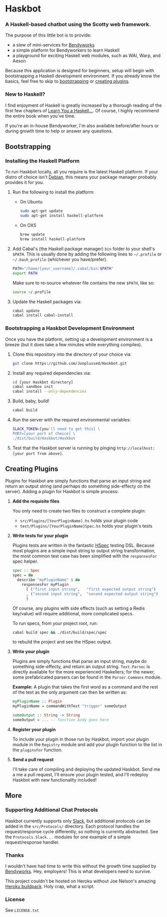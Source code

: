 # Haskbot

### A Haskell-based chatbot using the Scotty web framework.

The purpose of this little bot is to provide:

- a slew of mini-services for [Bendyworks](http://bendyworks.com/)
- a simple platform for Bendyworkers to learn Haskell
- a playground for exciting Haskell web modules, such as WAI, Warp, and Aeson

Because this application is designed for beginners, setup will begin with
bootstrapping a Haskell development environment. If you already know the
basics, feel free to skip to [bootstrapping](#bootstrapping) or
[creating plugins](#creating-plugins).

### New to Haskell?

I find enjoyment of Haskell is greatly increased by a thorough reading of the
first few chapters of [Learn You a Haskell...](http://learnyouahaskell.com). Of
course, I highly recommend the entire book when you've time.

If you're an in-house Bendyworker, I'm also available before/after hours or
during growth time to help or answer any questions.

## Bootstrapping

### Installing the Haskell Platform

To run Haskbot locally, all you require is the latest Haskell platform. If your
distro of choice isn't
[Debian](http://www.extellisys.com/articles/haskell-on-debian-wheezy),
this means your package manager probably provides it for you.

1. Run the following to install the platform:
   - On Ubuntu

     ```sh
     sudo apt-get update
     sudo apt-get install haskell-platform
     ```
   - On OXS

     ```sh
     brew update
     brew install haskell-platform
     ```
     
2. Add Cabal's (the Haskell package manager) `bin` folder to your shell's
   `$PATH`. This is usually done by adding the following lines to
   `~/.profile` or `~/.bash_profile` (whichever you have/prefer).
   ```sh
   PATH="/home/[your_username]/.cabal/bin:$PATH"
   export PATH
   ```
   Make sure to re-source whatever file contains the new `$PATH`, like so:
   ```sh
   source ~/.profile
   ```
3. Update the Haskell packages via:

   ```sh
   cabal update
   cabal install cabal-install
   ```

### Bootstrapping a Haskbot Development Environment

Once you have the platform, setting up a development environment is a breeze
(but it does take a few minutes while everything compiles).

1. Clone this repository into the directory of your choice via:

   ```sh
   git clone https://github.com/Jonplussed/Haskbot.git
   ```

2. Install any required dependencies via:

   ```sh
   cd [your Haskbot directory]
   cabal sandbox init
   cabal install --only-dependencies
   ```

3. Build, baby, build!

   ```sh
   cabal build
   ```

4. Run the server with the required environmental variables:

   ```sh
   SLACK_TOKEN=[you'll need to get this] \
   PORT=[your port of choice] \
   ./dist/build/Haskbot/Haskbot
   ```

8. Test that the Haskbot server is running by pinging
   `http://localhost:[your port from above]`.

## Creating Plugins

Plugins for Haskbot are simply functions that parse an input string and return
an output string (and perhaps do something side-effecty on the server).
Adding a plugin for Haskbot is simple process:

1. **Add the requisite files**

   You only need to create two files to construct a complete plugin:
   - `src/Plugins/[YourPluginName].hs` holds your plugin code
   - `test/Plugins/[YourPluginName]Spec.hs` holds your plugin's tests

2. **Write tests for your plugin**

   Plugins tests are written in the fantastic [HSpec](http://hspec.github.io/)
   testing DSL. Because most plugins are a simple input string to output
   string transformation, the most common test case has been simplified
   with the `responsesFor` spec helper.
   ```haskell
   spec :: Spec
   spec = do
     describe "myPluginName" $ do
       responsesFor myPlugin
         [ ("first input string",   "first expected output string")
         , ("second input string",  "second expected output string")
         ]
   ```
   Of course, any plugins with side effects (such as setting a Redis key/value)
   will require additional, more complicated specs.

   To run specs, from your project root, run:
   ```sh
   cabal build spec && ./dist/build/spec/spec
   ```
   to rebuild the project and see the HSpec output.

3. **Write your plugin**

   Plugins are simply functions that parse an input string, maybe do something
   side-effecty, and return an output string. `Text.Parsec` is directly
   available for the more experienced Haskellers; for the newer, some
   prefabricated parsers can be found in the `Parser.Commons` module.

   **Example:** A plugin that takes the first word as a command and the rest of
   the text as the only argument can then be written as:
   ```haskell
   myPluginName :: Plugin
   myPluginName = commandWithText "trigger" someOutput

   someOutput :: String -> String
   someOutput = ... -- function body goes here
   ```

4. **Register your plugin**

   To include your plugin in those run by Haskbot, import your plugin module in
   the `Registry` module and add your plugin function to the list in the
   `pluginsFor` function.

5. **Send a pull request**

   I'll take care of compiling and deploying the updated Haskbot. Send me a
   me a pull request, I'll ensure your plugin tested, and I'll redeploy
   Haskbot with new functionality included!

## More

### Supporting Additional Chat Protocols

Haskbot currently supports only [Slack](https://api.slack.com/), but
additional protocols can be added in the `src/Protocols/` directory. Each
protocol handles the request/response cycle differently, so nothing is
currently abstracted. See the `Protocols.Slack...` modules for one example of
a simple request/response handler.

### Thanks

I wouldn't have had time to write this without the growth time supplied by
[Bendyworks](http://bendyworks.com/). Hey, employers! This is what developers
need to survive.

This project couldn't be hosted on Heroku without Joe Nelson's amazing
[Heroku buildpack](https://github.com/begriffs/heroku-buildpack-ghc). Holy
crap, what a script.

### License

See `LICENSE.txt`
